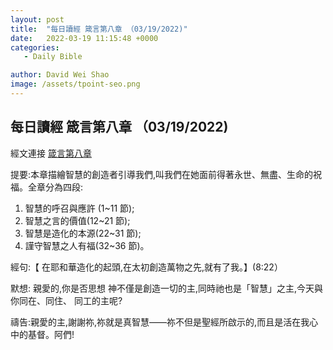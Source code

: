```yaml
---
layout: post
title:  "每日讀經 箴言第八章 （03/19/2022)"
date:   2022-03-19 11:15:48 +0000
categories:
   - Daily Bible

author: David Wei Shao
image: /assets/tpoint-seo.png
---
```



## 每日讀經 箴言第八章 （03/19/2022)

經文連接 [箴言第八章](https://a2z.fhl.net/php/read.php?chineses=%E7%AE%B4&nodic=0&chap=8)

提要:本章描繪智慧的創造者引導我們,叫我們在她面前得著永世、無盡、生命的祝福。全章分為四段:

1. 智慧的呼召與應許 (1~11 節);
2. 智慧之言的價值(12~21 節);
3. 智慧是造化的本源(22~31 節);
4. 謹守智慧之人有福(32~36 節)。

經句:【 在耶和華造化的起頭,在太初創造萬物之先,就有了我。】(8:22）

默想: 親愛的,你是否思想 神不僅是創造一切的主,同時祂也是「智慧」之主,今天與你同在、同住、 同工的主呢?

禱告:親愛的主,謝謝祢,祢就是真智慧——祢不但是聖經所啟示的,而且是活在我心中的基督。阿們!